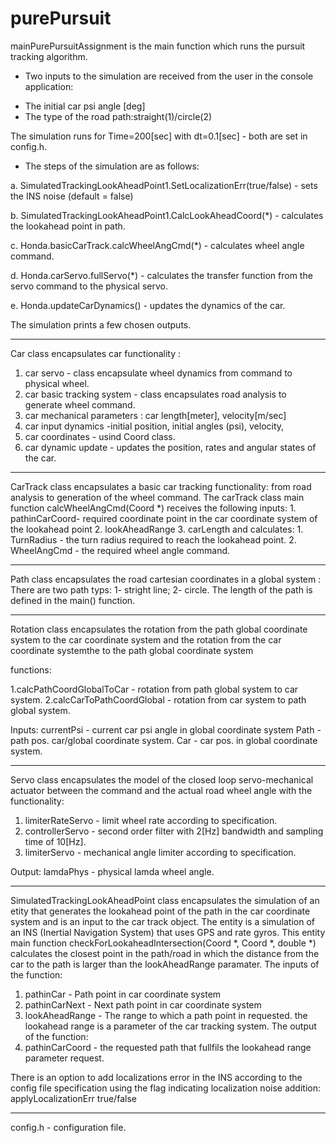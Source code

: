 # purePursuit

mainPurePursuitAssignment is the main function which runs the pursuit tracking algorithm.

* Two inputs to the simulation are received from the user in the console application:

- The initial car psi angle [deg]
- The type of the road path:straight(1)/circle(2)

The simulation runs for  Time=200[sec] with dt=0.1[sec] -  both are set in config.h.

* The steps of the simulation are as follows:

a. SimulatedTrackingLookAheadPoint1.SetLocalizationErr(true/false)
    - sets the INS noise (default = false)
    
b. SimulatedTrackingLookAheadPoint1.CalcLookAheadCoord(*) 
    - calculates the lookahead point in path.
    
c. Honda.basicCarTrack.calcWheelAngCmd(*)  - calculates  wheel angle command.

d. Honda.carServo.fullServo(*) - calculates the transfer function from the servo command to the physical servo.

e. Honda.updateCarDynamics()   - updates the dynamics of the car.

The simulation prints a few chosen outputs.


-----------------------------------------------------------------------------------

Car class encapsulates car functionality :
1. car servo - class encapsulate wheel dynamics from command to physical wheel.
2. car basic tracking system - class encapsulates road analysis to generate wheel command.
3. car mechanical parameters : car length[meter], velocity[m/sec]
4. car input dynamics -initial position, initial angles (psi), velocity,
5. car coordinates - usind Coord class.
6. car dynamic update - updates the position, rates  and angular states of the car.

----------------------------------------------------------------------------------



CarTrack class encapsulates a basic car tracking functionality:
from  road analysis to generation of the wheel command.
The carTrack class main function calcWheelAngCmd(Coord *) receives the following inputs:
	1. pathinCarCoord- required coordinate point in the car coordinate system of the lookahead point
	2. lookAheadRange
	3. carLength
and calculates:
	1. TurnRadius - the turn radius required to reach the lookahead point.
	2. WheelAngCmd - the required wheel angle  command.

  
------------------------------------------------------------------------------------

Path class encapsulates the road cartesian coordinates in a global system :
There are two path typs: 1- stright line; 2- circle.
The  length of the path is defined in the main() function.



-----------------------------------------------------------------------------------------

Rotation class encapsulates the rotation from the path global coordinate system to the car coordinate system 
and  the rotation from  the car coordinate systemthe to the path global coordinate system 

functions:

1.calcPathCoordGlobalToCar - rotation from path global system to car system.
2.calcCarToPathCoordGlobal - rotation from car system to path global system.

Inputs:
currentPsi - current car psi angle in global coordinate system
Path - path pos. car/global coordinate system.
Car - car pos. in global coordinate system.

----------------------------------------------------------------------------------



Servo class encapsulates the model of the  closed loop servo-mechanical actuator between the command and
     the actual road wheel angle with the functionality:

1. limiterRateServo - limit wheel rate according to specification.
2. controllerServo  - second order filter with 2[Hz] bandwidth and sampling time of 10[Hz].
3. limiterServo     - mechanical angle limiter according to specification.


Output: 
	 lamdaPhys - physical lamda wheel angle.
	 
--------------------------------------------------------------------------


SimulatedTrackingLookAheadPoint class encapsulates the simulation of an etity that generates the 
lookahead point of the path in the car coordinate system and is an input to the car track object.
The entity is a simulation of an INS (Inertial Navigation System) that uses GPS and rate gyros.
This entity main function checkForLookaheadIntersection(Coord *, Coord *, double *)
calculates the closest point in the path/road in which the distance from the car to the path is
larger than the lookAheadRange paramater.
The inputs of the function:
1. pathinCar - Path point in car coordinate system
2. pathinCarNext - Next path point in car coordinate system
3. lookAheadRange - The  range to which a path point in requested. the lookahead range is a parameter of the car tracking system.
The output of the function:
1. pathinCarCoord - the requested path that fullfils the lookahead range parameter request.

There is an option to add localizations error in the INS according to the config file specification
using the flag indicating localization noise addition:
applyLocalizationErr  true/false

---------------------------------------------------------------------------

config.h - configuration file.
